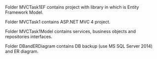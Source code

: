 Folder MVCTask1EF contains project with library in which is Entity Framework Model.

Folder MVCTask1 contains ASP.NET MVC 4 project.

Folder MVCTask1Model contains services, business objects and repositories interfaces.

Folder DBandERDiagram contains DB backup (use MS SQL Server 2014) and ER diagram.